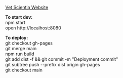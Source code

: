 [Vet Scientia Website](https://cpsecapstone.github.io/Vet-Scientia-Website/)

**To start dev:**\
npm start\
open http://localhost:8080 


**To deploy:**\
git checkout gh-pages\
git merge main\
npm run build\
git add dist -f && git commit -m "Deployment commit"\
git subtree push --prefix dist origin gh-pages\
git checkout main
